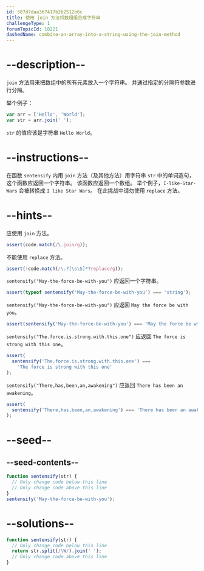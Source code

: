 ```yaml
---
id: 587d7daa367417b2b2512b6c
title: 使用 join 方法将数组组合成字符串
challengeType: 1
forumTopicId: 18221
dashedName: combine-an-array-into-a-string-using-the-join-method
---
```


# --description--

`join` 方法用来把数组中的所有元素放入一个字符串。 并通过指定的分隔符参数进行分隔。

举个例子：

```js
var arr = ['Hello', 'World'];
var str = arr.join(' ');
```

`str` 的值应该是字符串 `Hello World`。

# --instructions--

在函数 `sentensify` 内用 `join` 方法（及其他方法）用字符串 `str` 中的单词造句，这个函数应返回一个字符串。 该函数应返回一个数组。 举个例子，`I-like-Star-Wars` 会被转换成 `I like Star Wars`。 在此挑战中请勿使用 `replace` 方法。

# --hints--

应使用 `join` 方法。

```js
assert(code.match(/\.join/g));
```

不能使用 `replace` 方法。

```js
assert(!code.match(/\.?[\s\S]*?replace/g));
```

`sentensify("May-the-force-be-with-you")` 应返回一个字符串。

```js
assert(typeof sentensify('May-the-force-be-with-you') === 'string');
```

`sentensify("May-the-force-be-with-you")` 应返回 `May the force be with you`。

```js
assert(sentensify('May-the-force-be-with-you') === 'May the force be with you');
```

`sentensify("The.force.is.strong.with.this.one")` 应返回 `The force is strong with this one`。

```js
assert(
  sentensify('The.force.is.strong.with.this.one') ===
    'The force is strong with this one'
);
```

`sentensify("There,has,been,an,awakening")` 应返回 `There has been an awakening`。

```js
assert(
  sentensify('There,has,been,an,awakening') === 'There has been an awakening'
);
```

# --seed--

## --seed-contents--

```js
function sentensify(str) {
  // Only change code below this line
  // Only change code above this line
}
sentensify('May-the-force-be-with-you');
```

# --solutions--

```js
function sentensify(str) {
  // Only change code below this line
  return str.split(/\W/).join(' ');
  // Only change code above this line
}
```
